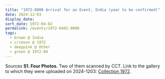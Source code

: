 ```yaml
---
title: "1972-0000 Arrival for an Event, India (year to be confirmed)"
date: 2024-12-03
display_date: 
sort_date: 1972-04-02
permalink: /events/1972-0402-0000
tags:
  - brown @ India
  - crimson @ 1972
  - deeppink @ Other
  - green @ 1972-04
---
```


<wave-list>
  <list-title color="DarkSeaGreen" width="40">Sources</list-title>
  <list-item color="BlanchedAlmond"  width="280"><b>S1. Four Photos.</b> Two of them scanned by CCT. Link to the gallery to which they were uploaded on 2024-1203: <a href="https://eternalmoments.smugmug.com/Collections/Yogi-Mahajan-Collection/1972">Collection 1972</a>.</list-item>
</wave-list>

<div style="text-align: center"><img src="" /></div>